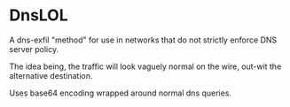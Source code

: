 # DnsLOL

A dns-exfil "method" for use in networks that do not strictly enforce DNS server policy.

The idea being, the traffic will look vaguely normal on the wire, out-wit the alternative destination.

Uses base64 encoding wrapped around normal dns queries.

